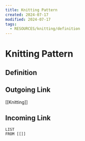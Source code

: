 ```yaml
---
title: Knitting Pattern
created: 2024-07-17
modified: 2024-07-17
tags:
  - RESOURCES/knitting/definition
---
```

# Knitting Pattern
## Definition

## Outgoing Link
[[Knitting]]
## Incoming Link
```dataview
LIST
FROM [[]]
```
